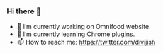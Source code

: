 ### Hi there 👋
- 🔭 I’m currently working on Omnifood website.
- 🌱 I’m currently learning Chrome plugins.
- 📫 How to reach me: https://twitter.com/divijish

<!--
**divijish/divijish** is a ✨ _special_ ✨ repository because its `README.md` (this file) appears on your GitHub profile.

Here are some ideas to get you started:

- 🔭 I’m currently working on ...
- 🌱 I’m currently learning ...
- 👯 I’m looking to collaborate on ...
- 🤔 I’m looking for help with ...
- 💬 Ask me about ...
- 📫 How to reach me: ...
- 😄 Pronouns: ...
- ⚡ Fun fact: ...
-->
